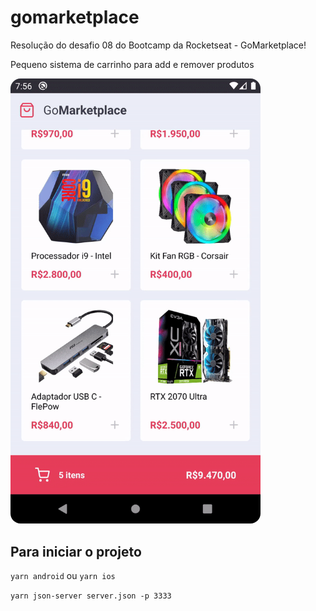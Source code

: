 # gomarketplace
Resolução do desafio 08 do Bootcamp da Rocketseat - GoMarketplace!

Pequeno sistema de carrinho para add e remover produtos

<img alt="GoMarketplace" src="./src/assets/gif.gif" width="400px" style="border-radius:16px;"/>

## Para iniciar o projeto

```yarn android``` ou ```yarn ios```

```yarn json-server server.json -p 3333```
